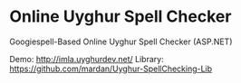 Online Uyghur Spell Checker
===========================

Googiespell-Based Online Uyghur Spell Checker (ASP.NET)

Demo: http://imla.uyghurdev.net/
Library: https://github.com/mardan/Uyghur-SpellChecking-Lib
